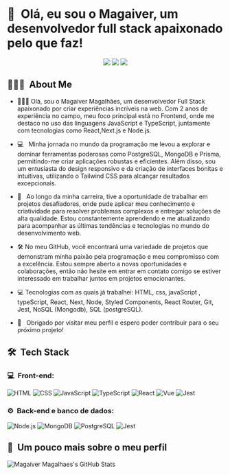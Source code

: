 <h1>👋 &nbsp;Olá, eu sou o Magaiver, um desenvolvedor full stack apaixonado pelo que faz!</h1>
<p align="center">
<a href="https://www.instagram.com/magaiver_fullstack/"><img src="https://img.shields.io/badge/-@Magaiver_Fullstack-E4405F?style=flat-square&logo=Instagram&logoColor=white"/></a>
<a href="linkedin.com/in/magaiver-magalhaes-bb9572234"><img src="https://img.shields.io/badge/-Magaiver%20Magalhaes-0077B5?style=flat-square&logo=Linkedin&logoColor=white"/></a>
<a href="mailto:magaivermagalhaes.mm@gmail.com"><img src="https://img.shields.io/badge/-magaivermagalhaes.mm@gmail.com-D14836?style=flat-square&logo=Gmail&logoColor=white"/></a>

</p>

<h2> 👨🏻‍💻 &nbsp;About Me </h2>

- 👨🏻‍💻 Olá, sou o Magaiver Magalhães, um desenvolvedor Full Stack apaixonado por criar experiências incríveis na web. Com 2 anos de experiência no campo, meu foco principal está no Frontend, onde me destaco no uso das linguagens JavaScript e TypeScript, juntamente com tecnologias como React,Next.js e Node.js.
- 💻 &nbsp; Minha jornada no mundo da programação me levou a explorar e dominar ferramentas poderosas como PostgreSQL, MongoDB e Prisma, permitindo-me criar aplicações robustas e eficientes. Além disso, sou um entusiasta do design responsivo e da criação de interfaces bonitas e intuitivas, utilizando o Tailwind CSS para alcançar resultados excepcionais.
- 🚀 &nbsp; Ao longo da minha carreira, tive a oportunidade de trabalhar em projetos desafiadores, onde pude aplicar meu conhecimento e criatividade para resolver problemas complexos e entregar soluções de alta qualidade. Estou constantemente aprendendo e me atualizando para acompanhar as últimas tendências e tecnologias no mundo do desenvolvimento web.
- 🛠 No meu GitHub, você encontrará uma variedade de projetos que demonstram minha paixão pela programação e meu compromisso com a excelência. Estou sempre aberto a novas oportunidades e colaborações, então não hesite em entrar em contato comigo se estiver interessado em trabalhar juntos em projetos emocionantes.
- 💻 Tecnologias com as quais já trabalhei: HTML, css, javaScript , typeScript, React, Next, Node, Styled Components, React Router, Git, Jest, NoSQL (Mongodb), SQL (postgreSQL).

- 💚 &nbsp; Obrigado por visitar meu perfil e espero poder contribuir para o seu próximo projeto!

<h2> 🛠 &nbsp;Tech Stack</h2>
<h3>💻 &nbsp;Front-end:</h3>

![HTML](https://img.shields.io/badge/-HTML-333333?style=flat&logo=HTML5)
![CSS](https://img.shields.io/badge/-CSS-333333?style=flat&logo=CSS3&logoColor=1572B6)
![JavaScript](https://img.shields.io/badge/-JavaScript-333333?style=flat&logo=javascript)
![TypeScript](https://img.shields.io/badge/-TypeScript-333333?style=flat&logo=typescript&logoColor=2D79C7)
![React](https://img.shields.io/badge/-React-333333?style=flat&logo=react)
![Vue](https://img.shields.io/badge/-Next-333333?style=flat&logo=next.js)
![Jest](https://img.shields.io/badge/-Jest-333333?style=flat&logo=jest&logoColor=E535AB)

<h3>⚙️ &nbsp;Back-end e banco de dados:</h3>

![Node.js](https://img.shields.io/badge/-Node.js-333333?style=flat&logo=node.js)
![MongoDB](https://img.shields.io/badge/-MongoDB-333333?style=flat&logo=mongodb)
![PostgreSQL](https://img.shields.io/badge/-PostgreSQL-333333?style=flat&logo=postgresql)
![Jest](https://img.shields.io/badge/-Jest-333333?style=flat&logo=jest&logoColor=E535AB)

<h2>🚀 &nbsp;Um pouco mais sobre o meu perfil</h2>

![Magaiver Magalhaes's GitHub Stats](https://github-readme-stats.vercel.app/api?username=magaiverh&show_icons=true&theme=dracula)

